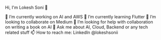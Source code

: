 Hi, I'm Lokesh Soni 👋

🔭 I’m currently working on AI and AWS
🌱 I’m currently learning Flutter
👯 I’m looking to collaborate on Medium
🤔 I’m looking for help with collaboration on writing a book on AI
💬 Ask me about AI, Cloud, Backend or any tech related stuff
📫 How to reach me: LinkedIn @lokeshsonii
